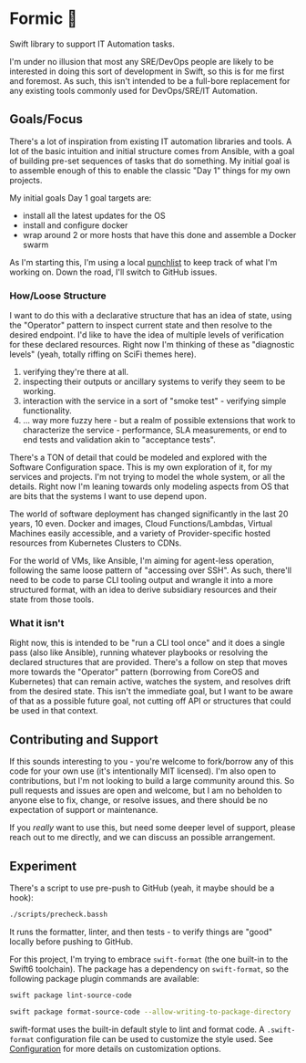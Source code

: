 # Formic 🐜

Swift library to support IT Automation tasks.

I'm under no illusion that most any SRE/DevOps people are likely to be interested in doing this sort of development in Swift, so this is for me first and foremost. 
As such, this isn't intended to be a full-bore replacement for any existing tools commonly used for DevOps/SRE/IT Automation.

## Goals/Focus

There's a lot of inspiration from existing IT automation libraries and tools. 
A lot of the basic intuition and initial structure comes from Ansible, with a goal of building pre-set sequences of tasks that do something.
My initial goal is to assemble enough of this to enable the classic "Day 1" things for my own projects. 

My initial goals Day 1 goal targets are:

- install all the latest updates for the OS 
- install and configure docker
- wrap around 2 or more hosts that have this done and assemble a Docker swarm

As I'm starting this, I'm using a local [punchlist](./punchlist.md) to keep track of what I'm working on. 
Down the road, I'll switch to GitHub issues.

### How/Loose Structure

I want to do this with a declarative structure that has an idea of state, using the "Operator" pattern to inspect current state and then resolve to the desired endpoint.
I'd like to have the idea of multiple levels of verification for these declared resources. Right now I'm thinking of these as "diagnostic levels" (yeah, totally riffing on SciFi themes here).
1. verifying they're there at all.
2. inspecting their outputs or ancillary systems to verify they seem to be working.
3. interaction with the service in a sort of "smoke test" - verifying simple functionality.
4. ... way more fuzzy here - but a realm of possible extensions that work to characterize the service - performance, SLA measurements, or end to end tests and validation akin to "acceptance tests".

There's a TON of detail that could be modeled and explored with the Software Configuration space. 
This is my own exploration of it, for my services and projects. 
I'm not trying to model the whole system, or all the details.
Right now I'm leaning towards only modeling aspects from OS that are bits that the systems I want to use depend upon.
  
The world of software deployment has changed significantly in the last 20 years, 10 even.
Docker and images, Cloud Functions/Lambdas, Virtual Machines easily accessible, and a variety of Provider-specific hosted resources from Kubernetes Clusters to CDNs. 

For the world of VMs, like Ansible, I'm aiming for agent-less operation, following the same loose pattern of "accessing over SSH".
As such, there'll need to be code to parse CLI tooling output and wrangle it into a more structured format, with an idea to derive subsidiary resources and their state from those tools.

### What it isn't

Right now, this is intended to be "run a CLI tool once" and it does a single pass (also like Ansible), running whatever playbooks or resolving the declared structures that are provided. 
There's a follow on step that moves more towards the "Operator" pattern (borrowing from CoreOS and Kubernetes) that can remain active, watches the system, and resolves drift from the desired state. 
This isn't the immediate goal, but I want to be aware of that as a possible future goal, not cutting off API or structures that could be used in that context.

## Contributing and Support

If this sounds interesting to you - you're welcome to fork/borrow any of this code for your own use (it's intentionally MIT licensed). 
I'm also open to contributions, but I'm not looking to build a large community around this.
So pull requests and issues are open and welcome, but I am no beholden to anyone else to fix, change, or resolve issues, and there should be no expectation of support or maintenance.

If you _really_ want to use this, but need some deeper level of support, please reach out to me directly, and we can discuss an possible arrangement.

## Experiment

There's a script to use pre-push to GitHub (yeah, it maybe should be a hook): 

```bash
./scripts/precheck.bassh
```

It runs the formatter, linter, and then tests - to verify things are "good" locally before pushing to GitHub.

For this project, I'm trying to embrace `swift-format` (the one built-in to the Swift6 toolchain). 
The package has a dependency on `swift-format`, so the following package plugin commands are available:

```bash
swift package lint-source-code
```

```bash
swift package format-source-code --allow-writing-to-package-directory
```

swift-format uses the built-in default style to lint and format code. 
A `.swift-format` configuration file can be used to customize the style used.
See [Configuration](https://github.com/swiftlang/swift-format/blob/main/Documentation/Configuration.md) for more details on customization options.
